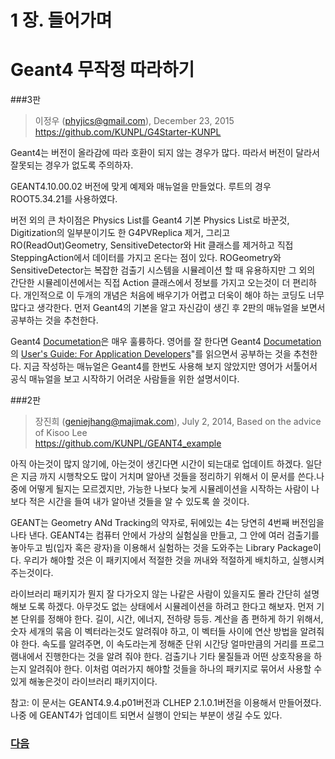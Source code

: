 # 1 장. 들어가며

# Geant4 무작정 따라하기

###3판 
> 이정우 (phyjics@gmail.com), December 23, 2015  
> https://github.com/KUNPL/G4Starter-KUNPL

Geant4는 버전이 올라감에 따라 호환이 되지 않는 경우가 많다. 따라서 버전이 달라서 잘못되는 경우가 없도록 주의하자.

GEANT4.10.00.02 버전에 맞게 예제와 매뉴얼을 만들었다. 루트의 경우 ROOT5.34.21를 사용하였다. 

버전 외의 큰 차이점은 Physics List를 Geant4 기본 Physics List로 바꾼것, Digitization의 일부분이기도 한 G4PVReplica 제거,  그리고 RO(ReadOut)Geometry, SensitiveDetector와 Hit 클래스를 제거하고 직접 SteppingAction에서 데이터를 가지고 온다는 점이 있다. ROGeometry와 SensitiveDetector는 복잡한 검출기 시스템을 시뮬레이션 할 때 유용하지만 그 외의 간단한 시뮬레이션에서는 직접 Action 클래스에서 정보를 가지고 오는것이 더 편리하다. 개인적으로 이 두개의 개념은 처음에 배우기가 어렵고 더욱이 해야 하는 코딩도 너무 많다고 생각한다. 먼저 Geant4의 기본을 알고 자신감이 생긴 후 2판의 매뉴얼을 보면서 공부하는 것을 추천한다.

Geant4 [Documetation](http://geant4.cern.ch/support/userdocuments.shtml)은 매우 훌륭하다. 영어를 잘 한다면 Geant4 [Documetation](http://geant4.cern.ch/support/userdocuments.shtml)의 [User's Guide: For Application Developers](http://geant4.web.cern.ch/geant4/UserDocumentation/UsersGuides/ForApplicationDeveloper/html/index.html)"를 읽으면서 공부하는 것을 추천한다. 지금 작성하는 매뉴얼은 Geant4를 한번도 사용해 보지 않았지만 영어가 서툴어서 공식 매뉴얼을 보고 시작하기 어려운 사람들을 위한 설명서이다.

###2판 
> 장진희 (geniejhang@majimak.com), July 2, 2014, Based on the advice of Kisoo Lee  
> https://github.com/KUNPL/GEANT4_example

아직 아는것이 많지 않기에, 아는것이 생긴다면 시간이 되는대로 업데이트 하겠다. 일단은 지금 까지 시행착오도 많이 거치며 알아낸 것들을 정리하기 위해서 이 문서를 쓴다.나중에 어떻게 될지는 모르겠지만, 가능한 나보다 늦게 시뮬레이션을 시작하는 사람이 나보다 적은 시간을 들여 내가 알아낸 것들을 알 수 있도록 쓸 것이다.

GEANT는 Geometry ANd Tracking의 약자로, 뒤에있는 4는 당연히 4번째 버전임을 나타 낸다. GEANT4는 컴퓨터 안에서 가상의 실험실을 만들고, 그 안에 여러 검출기를 놓아두고 빔(입자 혹은 광자)을 이용해서 실험하는 것을 도와주는 Library Package이다. 우리가 해야할 것은 이 패키지에서 적절한 것을 꺼내와 적절하게 배치하고, 실행시켜주는것이다.

라이브러리 패키지가 뭔지 잘 다가오지 않는 나같은 사람이 있을지도 몰라 간단히 설명해보 도록 하겠다. 아무것도 없는 상태에서 시뮬레이션을 하려고 한다고 해보자. 먼저 기본 단위를 정해야 한다. 길이, 시간, 에너지, 전하량 등등. 계산을 좀 편하게 하기 위해서, 숫자 세개의 묶음 이 벡터라는것도 알려줘야 하고, 이 벡터들 사이에 연산 방법을 알려줘야 한다. 속도를 알려주면, 이 속도라는게 정해준 단위 시간당 얼마만큼의 거리를 프로그램내에서 진행한다는 것을 알려 줘야 한다. 검출기나 기타 물질들과 어떤 상호작용을 하는지 알려줘야 한다. 이처럼 여러가지 해야할 것들을 하나의 패키지로 묶어서 사용할 수 있게 해놓은것이 라이브러리 패키지이다.

참고: 이 문서는 GEANT4.9.4.p01버전과 CLHEP 2.1.0.1버전을 이용해서 만들어졌다. 나중 에 GEANT4가 업데이트 되면서 실행이 안되는 부분이 생길 수도 있다.

### [다음](https://github.com/KUNPL/G4Starter-KUNPL/blob/master/manual/Chapter2-Concept.md)
